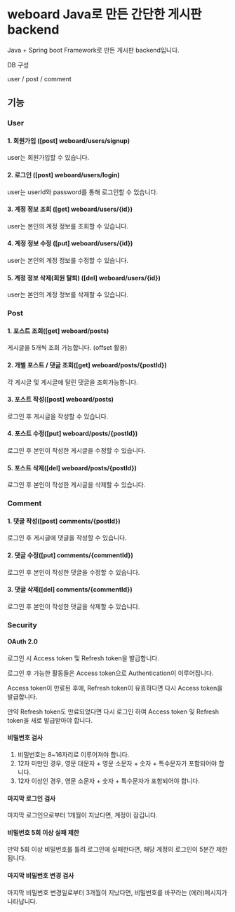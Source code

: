 # weboard Java로 만든 간단한 게시판 backend
Java + Spring boot Framework로 만든 게시판 backend입니다.

DB 구성

user / post / comment

## 기능

### User
#### 1. 회원가입 ([post] weboard/users/signup)
user는 회원가입할 수 있습니다.
#### 2. 로그인 ([post] weboard/users/login)
user는 userId와 password를 통해 로그인할 수 있습니다.
#### 3. 계정 정보 조회 ([get] weboard/users/{id})
user는 본인의 계정 정보를 조회할 수 있습니다.
#### 4. 계정 정보 수정 ([put] weboard/users/{id})
user는 본인의 계정 정보를 수정할 수 있습니다.
#### 5. 계정 정보 삭제(회원 탈퇴) ([del] weboard/users/{id})
user는 본인의 계정 정보를 삭제할 수 있습니다.

### Post
#### 1. 포스트 조회([get] weboard/posts)
게시글을 5개씩 조회 가능합니다. (offset 활용)
#### 2. 개별 포스트 / 댓글 조회([get] weboard/posts/{postId})
각 게시글 및 게시글에 달린 댓글을 조회가능합니다.
#### 3. 포스트 작성([post] weboard/posts)
로그인 후 게시글을 작성할 수 있습니다.
#### 4. 포스트 수정([put] weboard/posts/{postId})
로그인 후 본인이 작성한 게시글을 수정할 수 있습니다.
#### 5. 포스트 삭제([del] weboard/posts/{postId})
로그인 후 본인이 작성한 게시글을 삭제할 수 있습니다.

### Comment
#### 1. 댓글 작성([post] comments/{postId})
로그인 후 게시글에 댓글을 작성할 수 있습니다.
#### 2. 댓글 수정([put] comments/{commentId})
로그인 후 본인이 작성한 댓글을 수정할 수 있습니다.
#### 3. 댓글 삭제([del] comments/{commentId})
로그인 후 본인이 작성한 댓글을 삭제할 수 있습니다.

### Security
#### OAuth 2.0
로그인 시 Access token 및 Refresh token을 발급합니다.

로그인 후 가능한 활동들은 Access token으로 Authentication이 이루어집니다.

Access token이 만료된 후에, Refresh token이 유효하다면 다시 Access token을 발급합니다.

만약 Refresh token도 만료되었다면 다시 로그인 하여 Access token 및 Refresh token을 새로 발급받아야 합니다.


#### 비밀번호 검사
1. 비밀번호는 8~16자리로 이루어져야 합니다.
2. 12자 미만인 경우, 영문 대문자 + 영문 소문자 + 숫자 + 특수문자가 포함되어야 합니다.
3. 12자 이상인 경우, 영문 소문자 + 숫자 + 특수문자가 포함되어야 합니다.

#### 마지막 로그인 검사
마지막 로그인으로부터 1개월이 지났다면, 계정이 잠깁니다.

#### 비밀번호 5회 이상 실패 제한
만약 5회 이상 비밀번호를 틀려 로그인에 실패한다면, 해당 계정의 로그인이 5분간 제한됩니다.

#### 마지막 비밀번호 변경 검사
마지막 비밀번호 변경일로부터 3개월이 지났다면, 비밀번호를 바꾸라는 (에러)메시지가 나타납니다.

